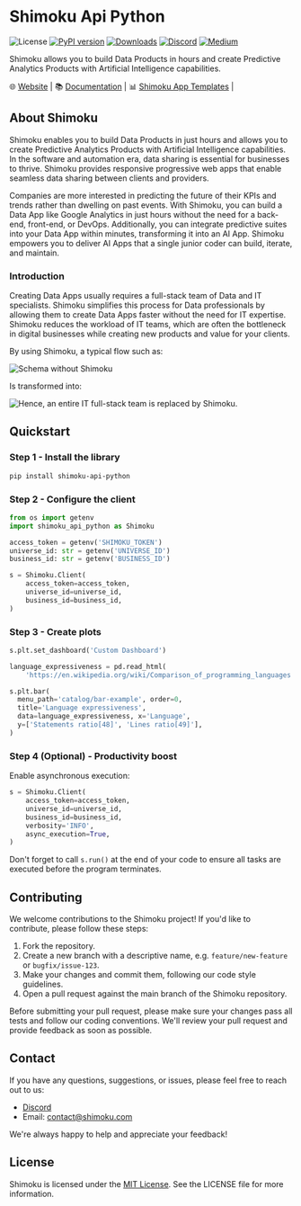 # Shimoku Api Python

![License](https://img.shields.io/github/license/shimoku-tech/shimoku-api-python)
[![PyPI version](https://badge.fury.io/py/shimoku-api-python.svg)](https://badge.fury.io/py/shimoku-api-python)
[![Downloads](https://pepy.tech/badge/shimoku-api-python)](https://pepy.tech/project/shimoku-api-python)
[![Discord](https://img.shields.io/discord/1076588792024137879?color=%237289da&label=Discord)](https://discord.com/channels/1076588792024137879/1096371108665626676)
[![Medium](https://img.shields.io/badge/follow%20on-Medium-12100E.svg?style=flat&logo=medium)](https://medium.com/@shimoku)

Shimoku allows you to build Data Products in hours and create Predictive Analytics Products with Artificial Intelligence capabilities.

🌐 [Website](https://www.shimoku.com/) |
📚 [Documentation](https://docs.shimoku.com/) |
📊 [Shimoku App Templates](https://github.com/shimoku-tech/shimoku-app-templates) |

## About Shimoku

Shimoku enables you to build Data Products in just hours and allows you to create Predictive Analytics Products with Artificial Intelligence capabilities. In the software and automation era, data sharing is essential for businesses to thrive. Shimoku provides responsive progressive web apps that enable seamless data sharing between clients and providers.

Companies are more interested in predicting the future of their KPIs and trends rather than dwelling on past events. With Shimoku, you can build a Data App like Google Analytics in just hours without the need for a back-end, front-end, or DevOps. Additionally, you can integrate predictive suites into your Data App within minutes, transforming it into an AI App. Shimoku empowers you to deliver AI Apps that a single junior coder can build, iterate, and maintain.

### Introduction

Creating Data Apps usually requires a full-stack team of Data and IT specialists. Shimoku simplifies this process for Data professionals by allowing them to create Data Apps faster without the need for IT expertise. Shimoku reduces the workload of IT teams, which are often the bottleneck in digital businesses while creating new products and value for your clients.

By using Shimoku, a typical flow such as:

![Schema without Shimoku](https://1111601832-files.gitbook.io/~/files/v0/b/gitbook-x-prod.appspot.com/o/spaces%2FUlHTfmIZY46Z1EDfyGMz%2Fuploads%2FVVRucS06NScH1ZrKBcZZ%2Fschema-old-team.png?alt=media&token=7105e7b4-ac2b-430d-8ad4-a653f29b3716)

Is transformed into:

![Hence, an entire IT full-stack team is replaced by Shimoku.](https://1111601832-files.gitbook.io/~/files/v0/b/gitbook-x-prod.appspot.com/o/spaces%2FUlHTfmIZY46Z1EDfyGMz%2Fuploads%2F0SertLANqgV3ZoOlq1VA%2Fschema-shimoku-breakout.png?alt=media&token=360d0c11-ebee-4e0d-9a7f-32c2a68f5928)

## Quickstart

### Step 1 - Install the library

```bash
pip install shimoku-api-python
```

### Step 2 - Configure the client

```python
from os import getenv
import shimoku_api_python as Shimoku

access_token = getenv('SHIMOKU_TOKEN')
universe_id: str = getenv('UNIVERSE_ID')
business_id: str = getenv('BUSINESS_ID')

s = Shimoku.Client(
    access_token=access_token,
    universe_id=universe_id,
    business_id=business_id,
)
```

### Step 3 - Create plots

```python
s.plt.set_dashboard('Custom Dashboard')

language_expressiveness = pd.read_html(
    'https://en.wikipedia.org/wiki/Comparison_of_programming_languages')[2]

s.plt.bar(
  menu_path='catalog/bar-example', order=0, 
  title='Language expressiveness',
  data=language_expressiveness, x='Language',
  y=['Statements ratio[48]', 'Lines ratio[49]'],
)
```

### Step 4 (Optional) - Productivity boost

Enable asynchronous execution:

```python
s = Shimoku.Client(
    access_token=access_token,
    universe_id=universe_id,
    business_id=business_id,
    verbosity='INFO',
    async_execution=True,
)
```

Don't forget to call `s.run()` at the end of your code to ensure all tasks are executed before the program terminates.

## Contributing

We welcome contributions to the Shimoku project! If you'd like to contribute, please follow these steps:

1. Fork the repository.
2. Create a new branch with a descriptive name, e.g. `feature/new-feature` or `bugfix/issue-123`.
3. Make your changes and commit them, following our code style guidelines.
4. Open a pull request against the main branch of the Shimoku repository.

Before submitting your pull request, please make sure your changes pass all tests and follow our coding conventions. We'll review your pull request and provide feedback as soon as possible.

## Contact

If you have any questions, suggestions, or issues, please feel free to reach out to us:

- [Discord](https://discord.com/channels/1076588792024137879/1096371108665626676)
- Email: contact@shimoku.com

We're always happy to help and appreciate your feedback!

## License

Shimoku is licensed under the [MIT License](LICENSE). See the LICENSE file for more information.
